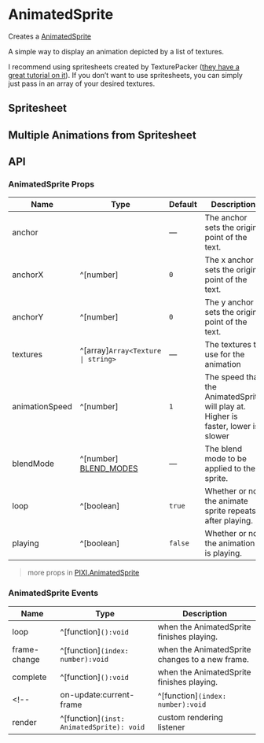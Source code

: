 # AnimatedSprite

Creates a [AnimatedSprite](https://pixijs.download/release/docs/PIXI.AnimatedSprite.html)

A simple way to display an animation depicted by a list of textures.

I recommend using spritesheets created by TexturePacker ([they have a great tutorial on it](https://www.codeandweb.com/texturepacker/tutorials/how-to-create-sprite-sheets-and-animations-with-pixijs)). If you don’t want to use spritesheets, you can simply just pass in an array of your desired textures.

## Spritesheet

<demo src="./demo/spritesheet.vue" />

## Multiple Animations from Spritesheet

<demo src="./demo/multiple-animations.vue" />

## API

### AnimatedSprite Props

| Name | Type | Default | Description |
| ---- | ---- | ---- | ---- |
| anchor | <api-point /> | — | The anchor sets the origin point of the text. |
| anchorX | ^[number] | `0` | The x anchor sets the origin point of the text. |
| anchorY | ^[number] | `0` | The y anchor sets the origin point of the text. |
| textures | ^[array]`Array<Texture \| string>` | — | The textures to use for the animation |
| animationSpeed | ^[number] | `1` | The speed that the AnimatedSprite will play at. Higher is faster, lower is slower |
| blendMode | ^[number] [BLEND_MODES](https://pixijs.download/release/docs/PIXI.html#BLEND_MODES) | — | The blend mode to be applied to the sprite. |
| loop | ^[boolean] | `true` | Whether or not the animate sprite repeats after playing. |
| playing | ^[boolean] | `false` | Whether or not the animation is playing. |

> more props in [PIXI.AnimatedSprite](https://pixijs.download/release/docs/PIXI.AnimatedSprite.html)

### AnimatedSprite Events

| Name | Type | Description |
| ---- | ---- | ---- |
| loop | ^[function]`():void` | when the AnimatedSprite finishes playing. |
| frame-change | ^[function]`(index: number):void` | when the AnimatedSprite changes to a new frame. |
| complete | ^[function]`():void` | when the AnimatedSprite finishes playing. |
<!-- | on-update:current-frame | ^[function]`(index: number):void` | when the AnimatedSprite changes to a new frame. | -->
| render | ^[function]`(inst: AnimatedSprite): void` | custom rendering listener |